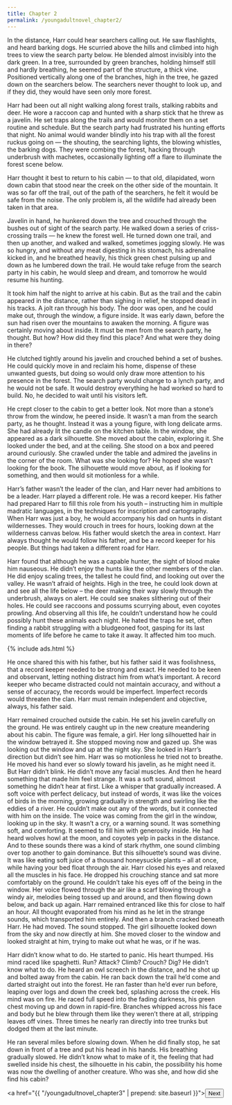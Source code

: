 ```yaml
---
title: Chapter 2
permalink: /youngadultnovel_chapter2/
---
```


In the distance, Harr could hear searchers calling out. He saw flashlights, and heard barking dogs. He scurried above the hills and climbed into high trees to view the search party below. He blended almost invisibly into the dark green. In a tree, surrounded by green branches, holding himself still and hardly breathing, he seemed part of the structure, a thick vine. Positioned vertically along one of the branches, high in the tree, he gazed down on the searchers below. The searchers never thought to look up, and if they did, they would have seen only more forest.

Harr had been out all night walking along forest trails, stalking rabbits and deer. He wore a raccoon cap and hunted with a sharp stick that he threw as a javelin. He set traps along the trails and would monitor them on a set routine and schedule. But the search party had frustrated his hunting efforts that night. No animal would wander blindly into his trap with all the forest ruckus going on — the shouting, the searching lights, the blowing whistles, the barking dogs. They were combing the forest, hacking through underbrush with machetes, occasionally lighting off a flare to illuminate the forest scene below.

Harr thought it best to return to his cabin — to that old, dilapidated, worn down cabin that stood near the creek on the other side of the mountain. It was so far off the trail, out of the path of the searchers, he felt it would be safe from the noise. The only problem is, all the wildlife had already been taken in that area.

Javelin in hand, he hunkered down the tree and crouched through the bushes out of sight of the search party. He walked down a series of criss-crossing trails — he knew the forest well. He turned down one trail, and then up another, and walked and walked, sometimes jogging slowly. He was so hungry, and without any meat digesting in his stomach, his adrenaline kicked in, and he breathed heavily, his thick green chest pulsing up and down as he lumbered down the trail. He would take refuge from the search party in his cabin, he would sleep and dream, and tomorrow he would resume his hunting.

It took him half the night to arrive at his cabin. But as the trail and the cabin appeared in the distance, rather than sighing in relief, he stopped dead in his tracks. A jolt ran through his body. The door was open, and he could make out, through the window, a figure inside. It was early dawn, before the sun had risen over the mountains to awaken the morning. A figure was certainly moving about inside. It must be men from the search party, he thought. But how? How did they find this place? And what were they doing in there?

He clutched tightly around his javelin and crouched behind a set of bushes. He could quickly move in and reclaim his home, dispense of these unwanted guests, but doing so would only draw more attention to his presence in the forest. The search party would change to a lynch party, and he would not be safe. It would destroy everything he had worked so hard to build. No, he decided to wait until his visitors left.

He crept closer to the cabin to get a better look. Not more than a stone’s throw from the window, he peered inside. It wasn’t a man from the search party, as he thought. Instead it was a young figure, with long delicate arms. She had already lit the candle on the kitchen table. In the window, she appeared as a dark silhouette. She moved about the cabin, exploring it. She looked under the bed, and at the ceiling. She stood on a box and peered around curiously. She crawled under the table and admired the javelins in the corner of the room. What was she looking for? He hoped she wasn’t looking for the book. The silhouette would move about, as if looking for something, and then would sit motionless for a while.

Harr’s father wasn’t the leader of the clan, and Harr never had ambitions to be a leader. Harr played a different role. He was a record keeper. His father had prepared Harr to fill this role from his youth – instructing him in multiple madratic languages, in the techniques for inscription and cartography. When Harr was just a boy, he would accompany his dad on hunts in distant wildernesses. They would crouch in trees for hours, looking down at the wilderness canvas below. His father would sketch the area in context. Harr always thought he would follow his father, and be a record keeper for his people. But things had taken a different road for Harr.

Harr found that although he was a capable hunter, the sight of blood make him nauseous. He didn’t enjoy the hunts like the other members of the clan. He did enjoy scaling trees, the tallest he could find, and looking out over the valley. He wasn’t afraid of heights. High in the tree, he could look down at and see all the life below – the deer making their way slowly through the underbrush, always on alert. He could see snakes slithering out of their holes. He could see raccoons and possums scurrying about, even coyotes prowling. And observing all this life, he couldn’t understand how he could possibly hunt these animals each night. He hated the traps he set, often finding a rabbit struggling with a bludgeoned foot, gasping for its last moments of life before he came to take it away. It affected him too much.

{% include ads.html %}

He once shared this with his father, but his father said it was foolishness, that a record keeper needed to be strong and exact. He needed to be keen and observant, letting nothing distract him from what’s important. A record keeper who became distracted could not maintain accuracy, and without a sense of accuracy, the records would be imperfect. Imperfect records would threaten the clan. Harr must remain independent and objective, always, his father said.

Harr remained crouched outside the cabin. He set his javelin carefully on the ground. He was entirely caught up in the new creature meandering about his cabin. The figure was female, a girl. Her long silhouetted hair in the window betrayed it. She stopped moving now and gazed up. She was looking out the window and up at the night sky. She looked in Harr’s direction but didn’t see him. Harr was so motionless he tried not to breathe. He moved his hand ever so slowly toward his javelin, as he might need it. But Harr didn’t blink. He didn’t move any facial muscles. And then he heard something that made him feel strange. It was a soft sound, almost something he didn’t hear at first. Like a whisper that gradually increased. A soft voice with perfect delicacy, but instead of words, it was like the voices of birds in the morning, growing gradually in strength and swirling like the eddies of a river. He couldn’t make out any of the words, but it connected with him on the inside. The voice was coming from the girl in the window, looking up in the sky. It wasn’t a cry, or a warning sound. It was something soft, and comforting. It seemed to fill him with generosity inside. He had heard wolves howl at the moon, and coyotes yelp in packs in the distance. And to these sounds there was a kind of stark rhythm, one sound climbing over top another to gain dominance. But this silhouette’s sound was divine. It was like eating soft juice of a thousand honeysuckle plants – all at once, while having your bed float through the air. Harr closed his eyes and relaxed all the muscles in his face. He dropped his crouching stance and sat more comfortably on the ground. He couldn’t take his eyes off of the being in the window. Her voice flowed through the air like a scarf blowing through a windy air, melodies being tossed up and around, and then flowing down below, and back up again. Harr remained entranced like this for close to half an hour. All thought evaporated from his mind as he let in the strange sounds, which transported him entirely. And then a branch cracked beneath Harr. He had moved. The sound stopped. The girl silhouette looked down from the sky and now directly at him. She moved closer to the window and looked straight at him, trying to make out what he was, or if he was.

Harr didn’t know what to do. He started to panic. His heart thumped. His mind raced like spaghetti. Run? Attack? Climb? Crouch? Dig? He didn’t know what to do. He heard an owl screech in the distance, and he shot up and bolted away from the cabin. He ran back down the trail he’d come and darted straight out into the forest. He ran faster than he’d ever run before, leaping over logs and down the creek bed, splashing across the creek. His mind was on fire. He raced full speed into the fading darkness, his green chest moving up and down in rapid-fire. Branches whipped across his face and body but he blew through them like they weren’t there at all, stripping leaves off vines. Three times he nearly ran directly into tree trunks but dodged them at the last minute.

He ran several miles before slowing down. When he did finally stop, he sat down in front of a tree and put his head in his hands. His breathing gradually slowed. He didn’t know what to make of it, the feeling that had swelled inside his chest, the silhouette in his cabin, the possibility his home was now the dwelling of another creature. Who was she, and how did she find his cabin?

<a href="{{ "/youngadultnovel_chapter3" | prepend: site.baseurl }}"><button type="button" class="btn btn-warning">Next</button></a>
